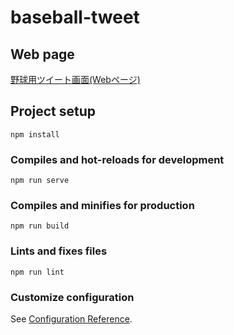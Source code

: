# baseball-tweet

## Web page
[野球用ツイート画面(Webページ)](https://ant2357.github.io/baseball-tweet/ "野球用ツイート画面(Webページ)")

## Project setup
```
npm install
```

### Compiles and hot-reloads for development
```
npm run serve
```

### Compiles and minifies for production
```
npm run build
```

### Lints and fixes files
```
npm run lint
```

### Customize configuration
See [Configuration Reference](https://cli.vuejs.org/config/).

